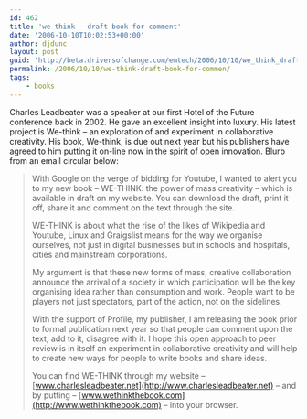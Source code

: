 ```yaml
---
id: 462
title: 'we think - draft book for comment'
date: '2006-10-10T10:02:53+00:00'
author: djdunc
layout: post
guid: 'http://beta.driversofchange.com/emtech/2006/10/10/we_think_draft_book_for_commen/'
permalink: /2006/10/10/we-think-draft-book-for-commen/
tags:
    - books
---
```


Charles Leadbeater was a speaker at our first Hotel of the Future conference back in 2002. He gave an excellent insight into luxury. His latest project is We-think – an exploration of and experiment in collaborative creativity. His book, We-think, is due out next year but his publishers have agreed to him putting it on-line now in the spirit of open innovation. Blurb from an email circular below:

> With Google on the verge of bidding for Youtube, I wanted to alert you to my new book – WE-THINK: the power of mass creativity – which is available in draft on my website. You can download the draft, print it off, share it and comment on the text through the site.
> 
> WE-THINK is about what the rise of the likes of Wikipedia and Youtube, Linux and Graigslist means for the way we organise ourselves, not just in digital businesses but in schools and hospitals, cities and mainstream corporations.
> 
> My argument is that these new forms of mass, creative collaboration announce the arrival of a society in which participation will be the key organising idea rather than consumption and work. People want to be players not just spectators, part of the action, not on the sidelines.
> 
> With the support of Profile, my publisher, I am releasing the book prior to formal publication next year so that people can comment upon the text, add to it, disagree with it. I hope this open approach to peer review is in itself an experiment in collaborative creativity and will help to create new ways for people to write books and share ideas.
> 
> You can find WE-THINK through my website – [www.charlesleadbeater.net](http://www.charlesleadbeater.net) – and by putting – [www.wethinkthebook.com](http://www.wethinkthebook.com) – into your browser.